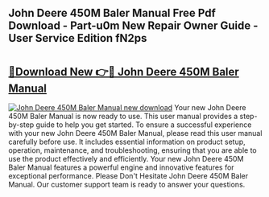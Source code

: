 ## John Deere 450M Baler Manual Free Pdf Download - Part-u0m New Repair Owner Guide - User Service Edition fN2ps

# <h2><a href="http://bc93350.oget.top/?id=John+Deere+450M+Baler+Manual">🔗Download New 👉🔴 John Deere 450M Baler Manual</a></h2>

[![John Deere 450M Baler Manual new download](https://i.imgur.com/5g1atiW.png)](http://bc93350.oget.top/?id=John+Deere+450M+Baler+Manual)
Your new John Deere 450M Baler Manual is now ready to use. This user manual provides a step-by-step guide to help you get started. To ensure a successful experience with your new John Deere 450M Baler Manual, please read this user manual carefully before use. It includes essential information on product setup, operation, maintenance, and troubleshooting, ensuring that you are able to use the product effectively and efficiently. Your new John Deere 450M Baler Manual features a powerful engine and innovative features for exceptional performance. Please Don't Hesitate John Deere 450M Baler Manual. Our customer support team is ready to answer your questions.

